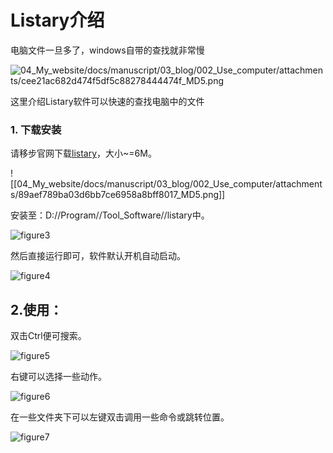 # Listary介绍

电脑文件一旦多了，windows自带的查找就非常慢

![04_My_website/docs/manuscript/03_blog/002_Use_computer/attachments/cee21ac682d474f5df5c88278444474f_MD5.png](04_My_website/docs/manuscript/03_blog/002_Use_computer/attachments/cee21ac682d474f5df5c88278444474f_MD5.png)

这里介绍Listary软件可以快速的查找电脑中的文件

### 1. 下载安装

请移步官网下载[listary]((https://www.listary.com/))，大小~=6M。

![[04_My_website/docs/manuscript/03_blog/002_Use_computer/attachments/89aef789ba03d6bb7ce6958a8bff8017_MD5.png]]

安装至：D://Program//Tool_Software//listary中。

![figure3](04_My_website/docs/manuscript/03_blog/002_Use_computer/attachments/4a19df63f2a1422cd8b9e0f39c2a2cad_MD5.png)

然后直接运行即可，软件默认开机自动启动。

![figure4](04_My_website/docs/manuscript/03_blog/002_Use_computer/attachments/72f3240262a55694395dbc6990445971_MD5.png)

## 2.使用：

双击Ctrl便可搜索。

![figure5](04_My_website/docs/manuscript/03_blog/002_Use_computer/attachments/6aeee603aa2e85530cb3f51b5f02b94c_MD5.png)

右键可以选择一些动作。

![figure6](04_My_website/docs/manuscript/03_blog/002_Use_computer/attachments/f56ce0a999b1237a3665cf615956da2b_MD5.png)

在一些文件夹下可以左键双击调用一些命令或跳转位置。

![figure7](04_My_website/docs/manuscript/03_blog/002_Use_computer/attachments/1b94c9135e1776c3e5043d1844c3d40e_MD5.png)